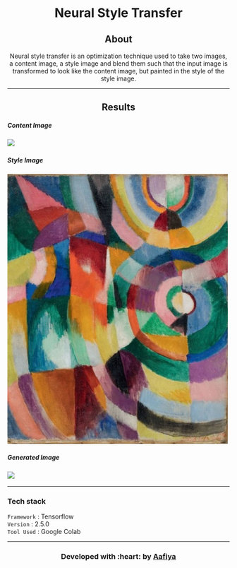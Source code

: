 <p align="center"
<img src ="./assets/website.gif" width = 500px>
</p>

<h1 align = 'center'> Neural Style Transfer
</h1>

<!---
&emsp;&emsp;&emsp;&emsp;&emsp;&emsp;&emsp;&emsp;&emsp;&emsp;&emsp;&emsp;&emsp;&emsp;&emsp;&emsp;&emsp;&emsp;&emsp;&emsp;&emsp; [![](https://img.shields.io/badge/Made_with-Django-blue?style=for-the-badge)](https://docs.djangoproject.com/en/3.1/)
--->

<h2 align='center'>
About 
</h2>
<p align='center'>
Neural style transfer is an optimization technique used to take two images, a content image, a style image and blend them such that the input image is transformed to look like the content image, but painted in the style of the style image.
</p>

-----------------------------------

<h2 align='center'>
Results 
</h2>
<p align="center">
<h5>Content Image</h5>
  <img src ="./dataset/content/content_1.jpg" width = 500px>
</p>

<h5>Style Image</h5>
  <img src ="./dataset/style/style_1.jpg" width = 500px>
</p>

<h5>Generated Image</h5>
  <img src ="./results/result_1.jpg" width = 500px>
</p>

-----------------------------------

###             Tech stack
`Framework` : Tensorflow <br>
`Version` : 2.5.0 <br>
`Tool Used` : Google Colab  <br>

-----------------------------------

<h3 align="center"><b>Developed with :heart: by <a href="https://github.com/Aafiya-H">Aafiya</a> </b></h1>

